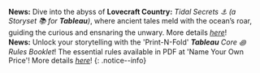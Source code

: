 **News:** Dive into the abyss of **Lovecraft Country:** _Tidal Secrets ⚓️_ _(a Storyset 📚 for **Tableau**)_, where ancient tales meld with the ocean’s roar, guiding the curious and ensnaring the unwary. More details _[here](/games/Tableau/TidalSecrets)_!<br />
**News:** Unlock your storytelling with the 'Print-N-Fold' _**Tableau**_ _Core ꩜ Rules Booklet_! The essential rules available in PDF at 'Name Your Own Price'! More details _[here](/games/Tableau/TableauCore)_!
{: .notice--info}
